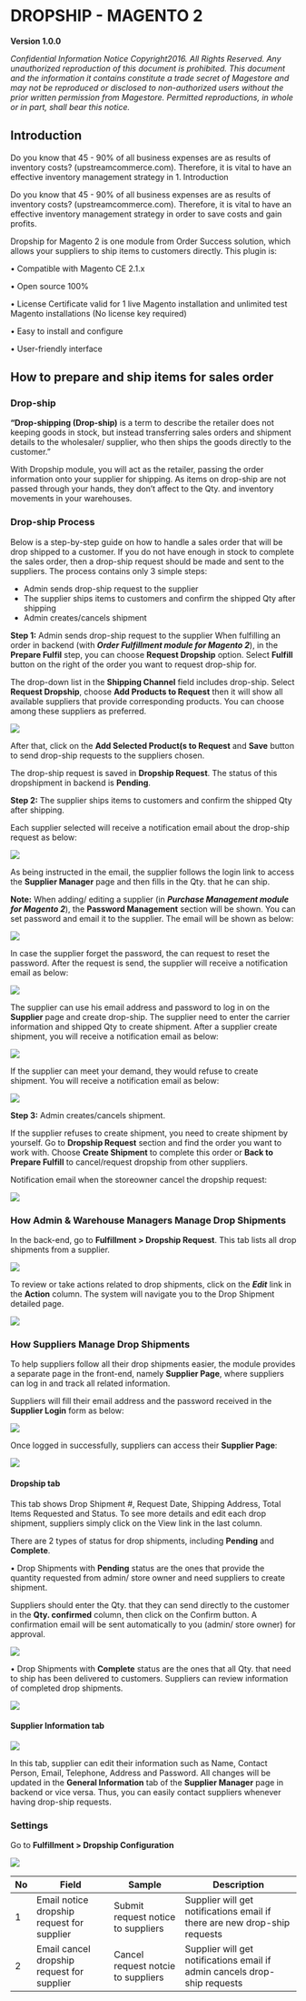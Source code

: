 # DROPSHIP - MAGENTO 2

**Version 1.0.0**


*Confidential Information Notice
Copyright2016. All Rights Reserved. Any unauthorized reproduction of this document is prohibited.
This document and the information it contains constitute a trade secret of Magestore and may not be reproduced or disclosed to non-authorized users without the prior written permission from Magestore. Permitted reproductions, in whole or in part, shall bear this notice.*


##  Introduction


Do you know that 45 - 90% of all business expenses are as results of inventory costs? (upstreamcommerce.com). Therefore, it is vital to have an effective inventory management strategy in 1. Introduction

Do you know that 45 - 90% of all business expenses are as results of inventory costs? (upstreamcommerce.com). Therefore, it is vital to have an effective inventory management strategy in order to save costs and gain profits. 

Dropship for Magento 2 is one module from Order Success solution, which allows your suppliers to ship items to customers directly. This plugin is:

•	Compatible with Magento CE 2.1.x

•	Open source 100%

•	License Certificate valid for 1 live Magento installation and unlimited test Magento installations (No license key required)

•	Easy to install and configure

•	User-friendly interface


##  How to prepare and ship items for sales order


### Drop-ship

**“Drop-shipping (Drop-ship)** is a term to describe the retailer does not keeping goods in stock, but instead transferring sales orders and shipment details to the wholesaler/ supplier, who then ships the goods directly to the customer.”

With Dropship module, you will act as the retailer, passing the order information onto your supplier for shipping. As items on drop-ship are not passed through your hands, they don’t affect to the Qty. and inventory movements in your warehouses.


### Drop-ship Process

Below is a step-by-step guide on how to handle a sales order that will be drop shipped to a customer. If you do not have enough in stock to complete the sales order, then a drop-ship request should be made and sent to the suppliers. The process contains only 3 simple steps:

-	Admin sends drop-ship request to the supplier
-	The supplier ships items to customers and confirm the shipped Qty after shipping
-	Admin creates/cancels shipment

**Step 1:** Admin sends drop-ship request to the supplier
When fulfilling an order in backend (with ***Order Fulfillment module for Magento 2***), in the **Prepare Fulfil** step, you can choose **Request Dropship** option. Select **Fulfill** button on the right of the order you want to request drop-ship for.

The drop-down list in the **Shipping Channel** field includes drop-ship. Select **Request Dropship**, choose **Add Products to Request** then it will show all available suppliers that provide corresponding products. You can choose among these suppliers as preferred.

![](./dropship_images/dimg1.png)

After that, click on the **Add Selected Product(s to Request** and **Save** button to send drop-ship requests to the suppliers chosen.

The drop-ship request is saved in **Dropship Request**. The status of this dropshipment in backend is **Pending**.

**Step 2:** The supplier ships items to customers and confirm the shipped Qty after shipping.

Each supplier selected will receive a notification email about the drop-ship request as below: 

![](./dropship_images/dimg2.png)

As being instructed in the email, the supplier follows the login link to access the **Supplier Manager** page and then fills in the Qty. that he can ship.

**Note:** When adding/ editing a supplier (in ***Purchase Management module for Magento 2***), the **Password Management** section will be shown. You can set password and email it to the supplier. The email will be shown as below:

![](./dropship_images/dimg3.png)

In case the supplier forget the password, the can request to reset the password. After the request is send, the supplier will receive a notification email as below:

![](./dropship_images/dimg4.png)

The supplier can use his email address and password to log in on the **Supplier** page and create drop-ship.  The supplier need to enter the carrier information and shipped Qty to create shipment. After a supplier create shipment, you will receive a notification email as below:            

![](./dropship_images/dimg5.png)

If the supplier can meet your demand, they would refuse to create shipment. You will receive a notification email as below:

![](./dropship_images/dimg6.png)

**Step 3:** Admin creates/cancels shipment.

If the supplier refuses to create shipment, you need to create shipment by yourself. Go to **Dropship Request** section and find the order you want to work with. Choose **Create Shipment** to complete this order or **Back to Prepare Fulfill** to cancel/request dropship from other suppliers.

Notification email when the storeowner cancel the dropship request:

![](./dropship_images/dimg7.png)


### How Admin & Warehouse Managers Manage Drop Shipments


In the back-end, go to **Fulfillment > Dropship Request**. This tab lists all drop shipments from a supplier. 

![](./dropship_images/dimg8.png)

To review or take actions related to drop shipments, click on the ***Edit*** link in the **Action** column. The system will navigate you to the Drop Shipment detailed page.

![](./dropship_images/dimg9.png)


### How Suppliers Manage Drop Shipments


To help suppliers follow all their drop shipments easier, the module provides a separate page in the front-end, namely **Supplier Page**, where suppliers can log in and track all related information.

Suppliers will fill their email address and the password received in the **Supplier Login** form as below:

![](./dropship_images/dimg10.png)

Once logged in successfully, suppliers can access their **Supplier Page**:

![](./dropship_images/dimg11.png)


#### Dropship tab


This tab shows Drop Shipment #, Request Date, Shipping Address, Total Items Requested and Status. To see more details and edit each drop shipment, suppliers simply click on the View link in the last column. 

There are 2 types of status for drop shipments, including **Pending** and **Complete**. 

•	Drop Shipments with **Pending** status are the ones that provide the quantity requested from admin/ store owner and need suppliers to create shipment. 

Suppliers should enter the Qty. that they can send directly to the customer in the **Qty. confirmed** column, then click on the Confirm button. A confirmation email will be sent automatically to you (admin/ store owner) for approval.

![](./dropship_images/dimg12.png)

•	Drop Shipments with **Complete** status are the ones that all Qty. that need to ship has been delivered to customers. Suppliers can review information of completed drop shipments.

![](./dropship_images/dimg13.png)


#### Supplier Information tab


![](./dropship_images/dimg14.png)

In this tab, supplier can edit their information such as Name, Contact Person, Email, Telephone, Address and Password. All changes will be updated in the **General Information** tab of the **Supplier Manager** page in backend or vice versa. Thus, you can easily contact suppliers whenever having drop-ship requests.


### Settings


Go to **Fulfillment > Dropship Configuration**

![](./dropship_images/dimg15.png)


**No**|**Field**|**Sample**|**Description**
---|---|---|---
1| Email notice dropship request for supplier|Submit request notice to suppliers|Supplier will get notifications email if there are new drop-ship requests
2| Email cancel dropship request for supplier|Cancel request notcie to suppliers|Supplier will get notifications email if admin cancels drop-ship requests 
